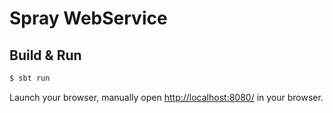 # Spray WebService #

## Build & Run ##

```sh
$ sbt run
```

Launch your browser, manually open [http://localhost:8080/](http://localhost:8080/) in your browser.
